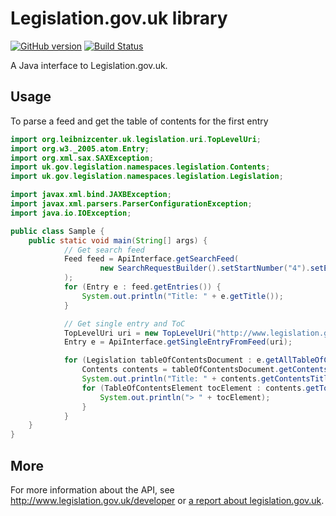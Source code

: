 # Legislation.gov.uk library
[![GitHub version](https://badge.fury.io/gh/digitalheir%2Fjava-legislation-gov-uk-library.svg)](http://badge.fury.io/gh/digitalheir%2Fjava-legislation-gov-uk-library)
[![Build Status](https://travis-ci.org/digitalheir/java-legislation-gov-uk-library.svg?branch=master)](https://travis-ci.org/digitalheir/java-legislation-gov-uk-library)

A Java interface to Legislation.gov.uk.

## Usage
To parse a feed and get the table of contents for the first entry

```java
import org.leibnizcenter.uk.legislation.uri.TopLevelUri;
import org.w3._2005.atom.Entry;
import org.xml.sax.SAXException;
import uk.gov.legislation.namespaces.legislation.Contents;
import uk.gov.legislation.namespaces.legislation.Legislation;

import javax.xml.bind.JAXBException;
import javax.xml.parsers.ParserConfigurationException;
import java.io.IOException;

public class Sample {
    public static void main(String[] args) {
            // Get search feed
            Feed feed = ApiInterface.getSearchFeed(
                    new SearchRequestBuilder().setStartNumber("4").setEndYear("2015").build()
            );
            for (Entry e : feed.getEntries()) {
                System.out.println("Title: " + e.getTitle());
            }

            // Get single entry and ToC
            TopLevelUri uri = new TopLevelUri("http://www.legislation.gov.uk/anaw/2015/4");
            Entry e = ApiInterface.getSingleEntryFromFeed(uri);

            for (Legislation tableOfContentsDocument : e.getAllTableOfContents()) {
                Contents contents = tableOfContentsDocument.getContents();
                System.out.println("Title: " + contents.getContentsTitle());
                for (TableOfContentsElement tocElement : contents.getToCChildren()) {
                    System.out.println("> " + tocElement);
                }
            }
    }
}
```

## More
For more information about the API, see http://www.legislation.gov.uk/developer or [a
report about legislation.gov.uk](http://leibniz-internship-report.herokuapp.com/eu-legal-data-survey/uk#section-legislation-gov-uk).